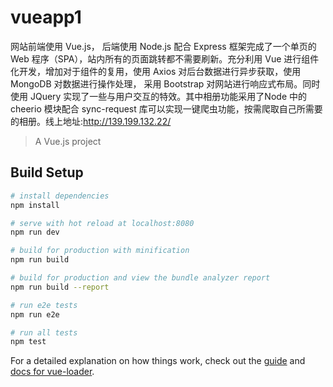 # vueapp1
网站前端使用 Vue.js， 后端使用 Node.js 配合 Express 框架完成了一个单页的 Web 程序（SPA），站内所有的页面跳转都不需要刷新。充分利用 Vue 进行组件化开发，增加对于组件的复用，使用 Axios 对后台数据进行异步获取，使用 MongoDB 对数据进行操作处理， 采用 Bootstrap 对网站进行响应式布局。同时使用 JQuery 实现了一些与用户交互的特效。其中相册功能采用了Node 中的 cheerio 模块配合 sync-request 库可以实现一键爬虫功能，按需爬取自己所需要的相册。线上地址:http://139.199.132.22/
> A Vue.js project

## Build Setup

``` bash
# install dependencies
npm install

# serve with hot reload at localhost:8080
npm run dev

# build for production with minification
npm run build

# build for production and view the bundle analyzer report
npm run build --report

# run e2e tests
npm run e2e

# run all tests
npm test
```

For a detailed explanation on how things work, check out the [guide](http://vuejs-templates.github.io/webpack/) and [docs for vue-loader](http://vuejs.github.io/vue-loader).
